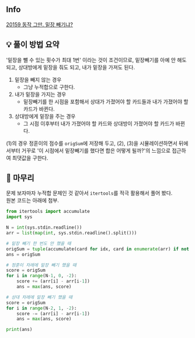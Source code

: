 ## Info
[20159 동작 그만. 밑장 빼기냐?](https://www.acmicpc.net/problem/20159)

## 💡 풀이 방법 요약
'밑장을 뺄 수 있는 횟수가 최대 1번' 이라는 것이 조건이므로, 밑장빼기를 아예 안 해도 되고, 상대방에게 밑장을 줘도 되고, 내가 밑장을 가져도 된다.  
1. 밑장을 빼지 않는 경우
   - 그냥 누적합으로 구한다.
2. 내가 밑장을 가지는 경우
   - 밑장빼기를 한 시점을 포함해서 상대가 가졌어야 할 카드들과 내가 가졌어야 할 카드가 바뀐다.
3. 상대방에게 밑장을 주는 경우
   - 그 시점 이후부터 내가 가졌어야 할 카드와 상대방이 가졌어야 할 카드가 바뀐다.

(1)의 경우 정훈이의 점수를 `origSum`에 저장해 두고, (2), (3)을 시뮬레이션하면서 뒤에서부터 거꾸로 '이 시점에서 밑장빼기를 했다면 합은 어떻게 될까?'의 느낌으로 접근하여 최댓값을 구한다.


## 🙂 마무리
문제 보자마자 누적합 문제인 것 같아서 `itertools`를 적극 활용해서 풀어 봤다.  
원본 코드는 아래에 첨부.
```python
from itertools import accumulate
import sys

N = int(sys.stdin.readline())
arr = list(map(int, sys.stdin.readline().split()))

# 밑장 빼기 한 번도 안 했을 때
origSum = tuple(accumulate(card for idx, card in enumerate(arr) if not (idx % 2)))[-1]
ans = origSum

# 정훈이 차례에 밑장 빼기 했을 때
score = origSum
for i in range(N-1, 0, -2):
    score += (arr[i] - arr[i-1])
    ans = max(ans, score)

# 상대 차례에 밑장 빼기 했을 때
score = origSum
for i in range(N-2, 1, -2):
    score -= (arr[i] - arr[i-1])
    ans = max(ans, score)

print(ans)
```

